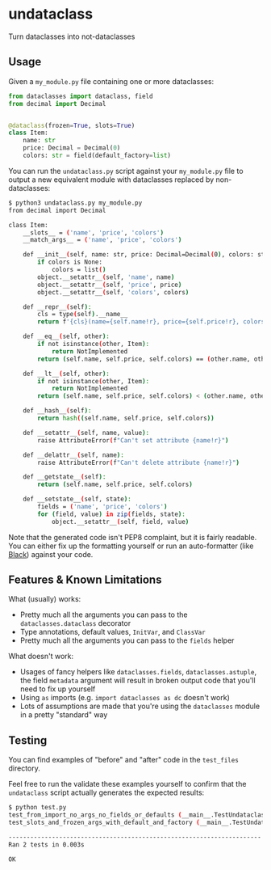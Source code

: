 # undataclass

Turn dataclasses into not-dataclasses


## Usage

Given a `my_module.py` file containing one or more dataclasses:

```python
from dataclasses import dataclass, field
from decimal import Decimal


@dataclass(frozen=True, slots=True)
class Item:
    name: str
    price: Decimal = Decimal(0)
    colors: str = field(default_factory=list)
```

You can run the `undataclass.py` script against your `my_module.py` file to output a new equivalent module with dataclasses replaced by non-dataclasses:

```bash
$ python3 undataclass.py my_module.py
from decimal import Decimal

class Item:
    __slots__ = ('name', 'price', 'colors')
    __match_args__ = ('name', 'price', 'colors')

    def __init__(self, name: str, price: Decimal=Decimal(0), colors: str=None) -> None:
        if colors is None:
            colors = list()
        object.__setattr__(self, 'name', name)
        object.__setattr__(self, 'price', price)
        object.__setattr__(self, 'colors', colors)

    def __repr__(self):
        cls = type(self).__name__
        return f'{cls}(name={self.name!r}, price={self.price!r}, colors={self.colors!r})'

    def __eq__(self, other):
        if not isinstance(other, Item):
            return NotImplemented
        return (self.name, self.price, self.colors) == (other.name, other.price, other.colors)

    def __lt__(self, other):
        if not isinstance(other, Item):
            return NotImplemented
        return (self.name, self.price, self.colors) < (other.name, other.price, other.colors)

    def __hash__(self):
        return hash((self.name, self.price, self.colors))

    def __setattr__(self, name, value):
        raise AttributeError(f"Can't set attribute {name!r}")

    def __delattr__(self, name):
        raise AttributeError(f"Can't delete attribute {name!r}")

    def __getstate__(self):
        return (self.name, self.price, self.colors)

    def __setstate__(self, state):
        fields = ('name', 'price', 'colors')
        for (field, value) in zip(fields, state):
            object.__setattr__(self, field, value)
```

Note that the generated code isn't PEP8 complaint, but it is fairly readable.
You can either fix up the formatting yourself or run an auto-formatter (like [Black][]) against your code.


## Features & Known Limitations

What (usually) works:

- Pretty much all the arguments you can pass to the `dataclasses.dataclass` decorator
- Type annotations, default values, `InitVar`, and `ClassVar`
- Pretty much all the arguments you can pass to the `fields` helper

What doesn't work:

- Usages of fancy helpers like `dataclasses.fields`, `dataclasses.astuple`, the field `metadata` argument will result in broken output code that you'll need to fix up yourself
- Using `as` imports (e.g. `import dataclasses as dc` doesn't work)
- Lots of assumptions are made that you're using the `dataclasses` module in a pretty "standard" way


## Testing

You can find examples of "before" and "after" code in the `test_files` directory.

Feel free to run the validate these examples yourself to confirm that the `undataclass` script actually generates the expected results:

```bash
$ python test.py
test_from_import_no_args_no_fields_or_defaults (__main__.TestUndataclass) ... ok
test_slots_and_frozen_args_with_default_and_factory (__main__.TestUndataclass) ... ok

----------------------------------------------------------------------
Ran 2 tests in 0.003s

OK

```


[black]: https://black.readthedocs.io
